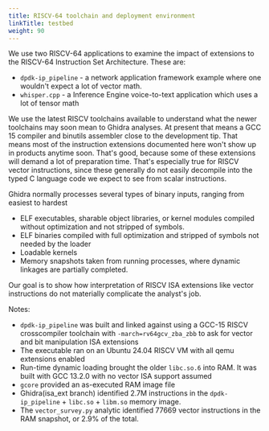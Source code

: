 ```yaml
---
title: RISCV-64 toolchain and deployment environment
linkTitle: testbed
weight: 90
---
```


We use two RISCV-64 applications to examine the impact of extensions to the RISCV-64 Instruction Set Architecture.
These are:

* `dpdk-ip_pipeline` - a network application framework example where one wouldn't expect a lot of vector math.
* `whisper.cpp` - a Inference Engine voice-to-text application which uses a lot of tensor math

We use the latest RISCV toolchains available to understand what the newer toolchains may soon mean to Ghidra analyses.
At present that means a GCC 15 compiler and binutils assembler close to the development tip.  That means most of the
instruction extensions documented here won't show up in products anytime soon.  That's good, because some of these
extensions will demand a lot of preparation time.  That's especially true for RISCV vector instructions, since these
generally do not easily decompile into the typed C language code we expect to see from scalar instructions.

Ghidra normally processes several types of binary inputs, ranging from easiest to hardest

* ELF executables, sharable object libraries, or kernel modules compiled without optimization and not stripped of symbols.
* ELF binaries compiled with full optimization and stripped of symbols not needed by the loader
* Loadable kernels
* Memory snapshots taken from running processes, where dynamic linkages are partially completed.

Our goal is to show how interpretation of RISCV ISA extensions like vector instructions do not materially complicate
the analyst's job.

Notes:

* `dpdk-ip_pipeline` was built and linked against using a GCC-15 RISCV crosscompiler toolchain
  with `-march=rv64gcv_zba_zbb` to ask for vector and bit manipulation ISA extensions
* The executable ran on an Ubuntu 24.04 RISCV VM with all qemu extensions enabled
* Run-time dynamic loading brought the older `libc.so.6` into RAM. It was built with GCC 13.2.0
  with no vector ISA support assumed
* `gcore` provided an as-executed RAM image file
* Ghidra(isa_ext branch) identified 2.7M instructions in the `dpdk-ip_pipeline` + `libc.so` + `libm.so` memory image.
* The `vector_survey.py` analytic identified 77669 vector instructions in the RAM snapshot, or 2.9%  of the total.

